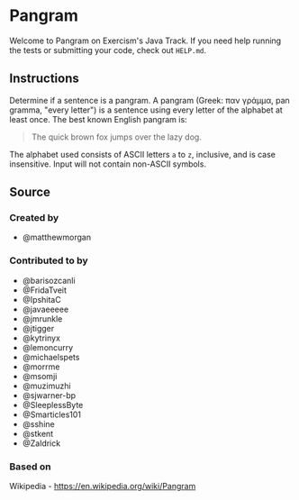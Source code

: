 # Pangram

Welcome to Pangram on Exercism's Java Track.
If you need help running the tests or submitting your code, check out `HELP.md`.

## Instructions

Determine if a sentence is a pangram. A pangram (Greek: παν γράμμα, pan gramma,
"every letter") is a sentence using every letter of the alphabet at least once.
The best known English pangram is:
> The quick brown fox jumps over the lazy dog.

The alphabet used consists of ASCII letters `a` to `z`, inclusive, and is case
insensitive. Input will not contain non-ASCII symbols.

## Source

### Created by

- @matthewmorgan

### Contributed to by

- @barisozcanli
- @FridaTveit
- @IpshitaC
- @javaeeeee
- @jmrunkle
- @jtigger
- @kytrinyx
- @lemoncurry
- @michaelspets
- @morrme
- @msomji
- @muzimuzhi
- @sjwarner-bp
- @SleeplessByte
- @Smarticles101
- @sshine
- @stkent
- @Zaldrick

### Based on

Wikipedia - https://en.wikipedia.org/wiki/Pangram